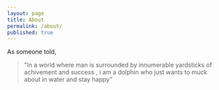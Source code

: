 ```yaml
---
layout: page
title: About
permalink: /about/
published: true
---
```


As someone told,

>"In a world where man is surrounded by innumerable yardsticks of achivement and success , i am a dolphin who just wants to muck about in water and stay happy"
